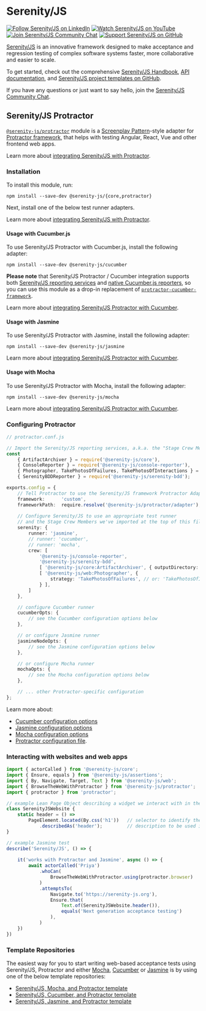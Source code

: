 # Serenity/JS

[![Follow Serenity/JS on LinkedIn](https://img.shields.io/badge/Follow-Serenity%2FJS%20-0077B5?logo=linkedin)](https://www.linkedin.com/company/serenity-js)
[![Watch Serenity/JS on YouTube](https://img.shields.io/badge/Watch-@serenity--js-E62117?logo=youtube)](https://www.youtube.com/@serenity-js)
[![Join Serenity/JS Community Chat](https://img.shields.io/badge/Chat-Serenity%2FJS%20Community-FBD30B?logo=matrix)](https://matrix.to/#/#serenity-js:gitter.im)
[![Support Serenity/JS on GitHub](https://img.shields.io/badge/Support-@serenity--js-703EC8?logo=github)](https://github.com/sponsors/serenity-js)

[Serenity/JS](https://serenity-js.org) is an innovative framework designed to make acceptance and regression testing
of complex software systems faster, more collaborative and easier to scale.

To get started, check out the comprehensive [Serenity/JS Handbook](https://serenity-js.org/handbook), [API documentation](https://serenity-js.org/api/core), and [Serenity/JS project templates on GitHub](https://serenity-js.org/handbook/getting-started#serenityjs-project-templates).

If you have any questions or just want to say hello, join the [Serenity/JS Community Chat](https://matrix.to/#/#serenity-js:gitter.im).

## Serenity/JS Protractor

[`@serenity-js/protractor`](https://serenity-js.org/modules/protractor/) module is a [Screenplay Pattern](https://serenity-js.org/handbook/thinking-in-serenity-js/screenplay-pattern.html)-style adapter
for [Protractor framework](https://www.protractortest.org/), that helps with testing Angular, React, Vue
and other frontend web apps.

Learn more about [integrating Serenity/JS with Protractor](https://serenity-js.org/handbook/integration/serenityjs-and-protractor.html).

### Installation

To install this module, run:

```console
npm install --save-dev @serenity-js/{core,protractor}
```

Next, install one of the below test runner adapters.

Learn more about [integrating Serenity/JS with Protractor](https://serenity-js.org/handbook/integration/serenityjs-and-protractor.html).

#### Usage with Cucumber.js

To use Serenity/JS Protractor with Cucumber.js, install the following adapter:
```console
npm install --save-dev @serenity-js/cucumber
```

**Please note** that Serenity/JS Protractor / Cucumber integration supports both [Serenity/JS reporting services](https://serenity-js.org/handbook/reporting/index.html) and [native Cucumber.js reporters](https://github.com/cucumber/cucumber-js/blob/main/docs/cli.md#built-in-formatters), so you can use this module as a drop-in replacement of [`protractor-cucumber-framework`](https://www.npmjs.com/package/protractor-cucumber-framework).

Learn more about [integrating Serenity/JS Protractor with Cucumber](https://serenity-js.org/handbook/integration/serenityjs-and-protractor.html#integrating-protractor-with-serenity-js-and-cucumber).

#### Usage with Jasmine

To use Serenity/JS Protractor with Jasmine, install the following adapter:
```console
npm install --save-dev @serenity-js/jasmine
```

Learn more about [integrating Serenity/JS Protractor with Cucumber](https://serenity-js.org/handbook/integration/serenityjs-and-protractor.html#integrating-protractor-with-serenity-js-and-jasmine).

#### Usage with Mocha

To use Serenity/JS Protractor with Mocha, install the following adapter:
```console
npm install --save-dev @serenity-js/mocha
```

Learn more about [integrating Serenity/JS Protractor with Cucumber](https://serenity-js.org/handbook/integration/serenityjs-and-protractor.html#integrating-protractor-with-serenity-js-and-mocha).

### Configuring Protractor

```typescript
// protractor.conf.js

// Import the Serenity/JS reporting services, a.k.a. the "Stage Crew Members"
const
    { ArtifactArchiver } = require('@serenity-js/core'),
    { ConsoleReporter } = require('@serenity-js/console-reporter'),
    { Photographer, TakePhotosOfFailures, TakePhotosOfInteractions } = require('@serenity-js/protractor'),
    { SerenityBDDReporter } = require('@serenity-js/serenity-bdd');

exports.config = {
    // Tell Protractor to use the Serenity/JS framework Protractor Adapter
    framework:      'custom',
    frameworkPath:  require.resolve('@serenity-js/protractor/adapter'),
  
    // Configure Serenity/JS to use an appropriate test runner
    // and the Stage Crew Members we've imported at the top of this file
    serenity: {
        runner: 'jasmine',
        // runner: 'cucumber',
        // runner: 'mocha',
        crew: [
            '@serenity-js/console-reporter',
            '@serenity-js/serenity-bdd',
            [ '@serenity-js/core:ArtifactArchiver', { outputDirectory: './target/site/serenity' } ],
            [ '@serenity-js/web:Photographer', {
                strategy: 'TakePhotosOfFailures', // or: 'TakePhotosOfInteractions'
            } ],
        ]
    },

    // configure Cucumber runner
    cucumberOpts: {
        // see the Cucumber configuration options below
    },

    // or configure Jasmine runner
    jasmineNodeOpts: {
        // see the Jasmine configuration options below
    },

    // or configure Mocha runner
    mochaOpts: {
        // see the Mocha configuration options below
    },

    // ... other Protractor-specific configuration   
};
```

Learn more about:
- [Cucumber configuration options](https://serenity-js.org/modules/cucumber/class/src/cli/CucumberConfig.ts~CucumberConfig.html)
- [Jasmine configuration options](https://serenity-js.org/modules/jasmine/class/src/adapter/JasmineConfig.ts~JasmineConfig.html)
- [Mocha configuration options](https://serenity-js.org/modules/mocha/class/src/adapter/MochaConfig.ts~MochaConfig.html)
- [Protractor configuration file](https://github.com/angular/protractor/blob/master/lib/config.ts).

### Interacting with websites and web apps

```typescript
import { actorCalled } from '@serenity-js/core';
import { Ensure, equals } from '@serenity-js/assertions';
import { By, Navigate, Target, Text } from '@serenity-js/web';
import { BrowseTheWebWithProtractor } from '@serenity-js/protractor';
import { protractor } from 'protractor';

// example Lean Page Object describing a widget we interact with in the test
class SerenityJSWebsite {
    static header = () =>
        PageElement.located(By.css('h1'))   // selector to identify the interactable element
            .describedAs('header');         // description to be used in reports
}

// example Jasmine test
describe('Serenity/JS', () => {
    
    it('works with Protractor and Jasmine', async () => {
        await actorCalled('Priya')
            .whoCan(
                BrowseTheWebWithProtractor.using(protractor.browser)
            )
            .attemptsTo(
                Navigate.to('https://serenity-js.org'),
                Ensure.that(
                    Text.of(SerenityJSWebsite.header()), 
                    equals('Next generation acceptance testing')
                ),
            )
    })
})
```

### Template Repositories

The easiest way for you to start writing web-based acceptance tests using Serenity/JS, Protractor and either [Mocha](https://mochajs.org/), [Cucumber](https://github.com/cucumber/cucumber-js) or [Jasmine](https://jasmine.github.io/) is by using one of the below template repositories:

- [Serenity/JS, Mocha, and Protractor template](https://github.com/serenity-js/serenity-js-mocha-protractor-template)
- [Serenity/JS, Cucumber, and Protractor template](https://github.com/serenity-js/serenity-js-cucumber-protractor-template)
- [Serenity/JS, Jasmine, and Protractor template](https://github.com/serenity-js/serenity-js-jasmine-protractor-template)


